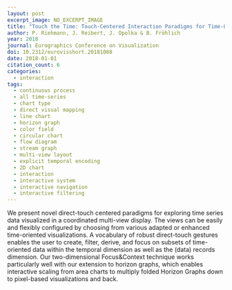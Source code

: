 ```yaml
---
layout: post
excerpt_image: NO_EXCERPT_IMAGE
title: "Touch the Time: Touch-Centered Interaction Paradigms for Time-Oriented Data"
author: P. Riehmann, J. Reibert, J. Opolka & B. Fröhlich
year: 2018
journal: Eurographics Conference on Visualization
doi: 10.2312/eurovisshort.20181088
date: 2018-01-01
citation_count: 6
categories:
  - interaction
tags:
  - continuous process
  - all time-series
  - chart type
  - direct visual mapping
  - line chart
  - horizon graph
  - color field
  - circular chart
  - flow diagram
  - stream graph
  - multi-view layout
  - explicit temporal encoding
  - 2D chart
  - interaction
  - interactive system
  - interactive navigation
  - interactive filtering
---
```

We present novel direct-touch centered paradigms for exploring time series data visualized in a coordinated multi-view display. The views can be easily and flexibly configured by choosing from various adapted or enhanced time-oriented visualizations. A vocabulary of robust direct-touch gestures enables the user to create, filter, derive, and focus on subsets of time-oriented data within the temporal dimension as well as the (data) records dimension. Our two-dimensional Focus&Context technique works particularly well with our extension to horizon graphs, which enables interactive scaling from area charts to multiply folded Horizon Graphs down to pixel-based visualizations and back.
